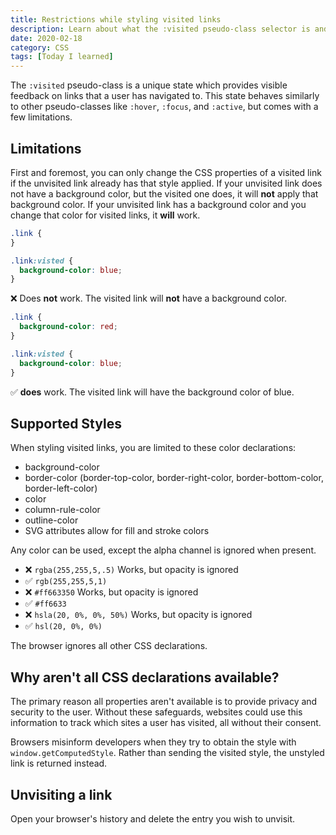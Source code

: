 ```yaml
---
title: Restrictions while styling visited links
description: Learn about what the :visited pseudo-class selector is and its limitations while styling them.
date: 2020-02-18
category: CSS
tags: [Today I learned]
---
```


The `:visited` pseudo-class is a unique state which provides visible feedback on
links that a user has navigated to. This state behaves similarly to other
pseudo-classes like `:hover`, `:focus`, and `:active`, but comes with a few
limitations.

## Limitations

First and foremost, you can only change the CSS properties of a visited link if
the unvisited link already has that style applied. If your unvisited link does
not have a background color, but the visited one does, it will **not** apply
that background color. If your unvisited link has a background color and you
change that color for visited links, it **will** work.

```css
.link {
}

.link:visted {
  background-color: blue;
}
```

❌ Does **not** work. The visited link will **not** have a background color.

```css
.link {
  background-color: red;
}

.link:visted {
  background-color: blue;
}
```

✅ **does** work. The visited link will have the background color of blue.

## Supported Styles

When styling visited links, you are limited to these color declarations:

- background-color
- border-color (border-top-color, border-right-color, border-bottom-color,
  border-left-color)
- color
- column-rule-color
- outline-color
- SVG attributes allow for fill and stroke colors

Any color can be used, except the alpha channel is ignored when present.

- ❌ `rgba(255,255,5,.5)` Works, but opacity is ignored
- ✅ `rgb(255,255,5,1)`
- ❌ `#ff663350` Works, but opacity is ignored
- ✅ `#ff6633`
- ❌ `hsla(20, 0%, 0%, 50%)` Works, but opacity is ignored
- ✅ `hsl(20, 0%, 0%)`

The browser ignores all other CSS declarations.

## Why aren't all CSS declarations available?

The primary reason all properties aren't available is to provide privacy and
security to the user. Without these safeguards, websites could use this
information to track which sites a user has visited, all without their consent.

Browsers misinform developers when they try to obtain the style with
`window.getComputedStyle`. Rather than sending the visited style, the unstyled
link is returned instead.

## Unvisiting a link

Open your browser's history and delete the entry you wish to unvisit.
